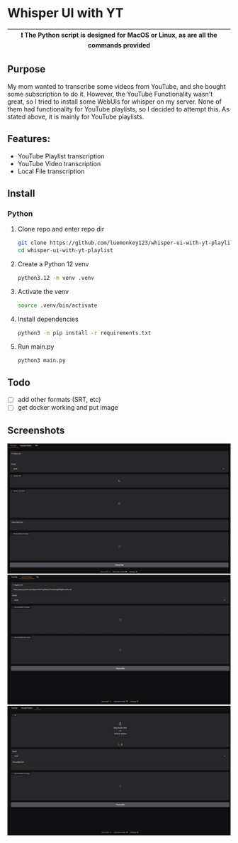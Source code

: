 # Whisper UI with YT


| :exclamation:  The Python script is designed for MacOS or Linux, as are all the commands provided   |
|-----------------------------------------------------------------------------------------------------|

## Purpose

My mom wanted to transcribe some videos from YouTube, and she bought some subscription to do it. However, the YouTube Functionality wasn't great, so I tried to install some WebUIs for whisper on my server. None of them had functionality for YouTube playlists, so I decided to attempt this. As stated above, it is mainly for YouTube playlists.

## Features:

- YouTube Playlist transcription
- YouTube Video transcription
- Local File transcription

## Install

### Python
1. Clone repo and enter repo dir

   ```bash
   git clone https://github.com/luemonkey123/whisper-ui-with-yt-playlist.git
   cd whisper-ui-with-yt-playlist
   ```
   
2. Create a Python 12 venv

   ```bash
   python3.12 -m venv .venv
   ```

3. Activate the venv

   ```bash
   source .venv/bin/activate
   ```

5. Install dependencies

   ```bash
   python3 -m pip install -r requirements.txt
   ```

7. Run main.py

   ```bash
   python3 main.py
   ```

## Todo

- [ ] add other formats (SRT, etc)
- [ ] get docker working and put image 

## Screenshots
![Screenshot of YouTube Video interface](images/screenshots/youtube-video.png)
![Screenshot of YouTube Playlist interface](images/screenshots/youtube-playlist.png)
![Screenshot of File interface](images/screenshots/file.png)